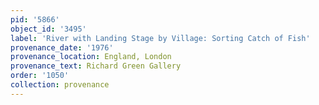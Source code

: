 ```yaml
---
pid: '5866'
object_id: '3495'
label: 'River with Landing Stage by Village: Sorting Catch of Fish'
provenance_date: '1976'
provenance_location: England, London
provenance_text: Richard Green Gallery
order: '1050'
collection: provenance
---
```


